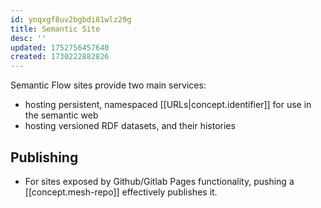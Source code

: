 ```yaml
---
id: ynqxgf8uv2bgbdi81wlz29g
title: Semantic Site
desc: ''
updated: 1752756457640
created: 1730222882826
---
```


Semantic Flow sites provide two main services:

- hosting persistent, namespaced [[URLs|concept.identifier]] for use in the semantic web
- hosting versioned RDF datasets, and their histories

## Publishing

- For sites exposed by Github/Gitlab Pages functionality, pushing a [[concept.mesh-repo]] effectively publishes it.
